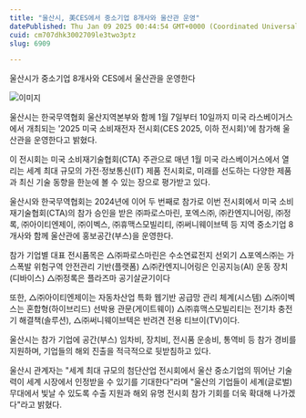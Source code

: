 ```yaml
---
title: "울산시, 美CES에서 중소기업 8개사와 울산관 운영"
datePublished: Thu Jan 09 2025 00:44:54 GMT+0000 (Coordinated Universal Time)
cuid: cm707dhk3002709le3two3ptz
slug: 6909

---
```



울산시가 중소기업 8개사와 CES에서 울산관을 운영한다

![이미지](https://cdn.hashnode.com/res/hashnode/image/upload/v1739261470874/8b36a46f-eca3-4f9d-b9eb-694dcf7a5444.jpeg)

울산시는 한국무역협회 울산지역본부와 함께 1월 7일부터 10일까지 미국 라스베이거스에서 개최되는 '2025 미국 소비재전자 전시회(CES 2025, 이하 전시회)'에 참가해 울산관을 운영한다고 밝혔다.

이 전시회는 미국 소비재기술협회(CTA) 주관으로 매년 1월 미국 라스베이거스에서 열리는 세계 최대 규모의 가전·정보통신(IT) 제품 전시회로, 미래를 선도하는 다양한 제품과 최신 기술 동향을 한눈에 볼 수 있는 장으로 평가받고 있다.

울산시와 한국무역협회는 2024년에 이어 두 번째로 참가로 이번 전시회에서 미국 소비재기술협회(CTA)의 참가 승인을 받은 ㈜파로스마린, 포엑스㈜, ㈜칸엔지니어링, ㈜정록, ㈜아이티엔제이, ㈜이벡스, ㈜휴맥스모빌리티, ㈜써니웨이브텍 등 지역 중소기업 8개사와 함께 울산관에 홍보공간(부스)을 운영한다.

참가 기업별 대표 전시품목은 △㈜파로스마린은 수소연료전지 선외기 △포엑스㈜는 가스폭발 위험구역 안전관리 기반(플랫폼) △㈜칸엔지니어링은 인공지능(AI) 운동 장치(디바이스) △㈜정록은 플라즈마 공기살균기이다

또한, △㈜아이티엔제이는 자동차산업 특화 웹기반 공급망 관리 체계(시스템) △㈜이벡스는 혼합형(하이브리드) 선박용 관문(게이트웨이) △㈜휴맥스모빌리티는 전기차 충전기 해결책(솔루션), △㈜써니웨이브텍은 반려견 전용 티브이(TV)이다.

울산시는 참가 기업에 공간(부스) 임차비, 장치비, 전시품 운송비, 통역비 등 참가 경비를 지원하며, 기업들의 해외 진출을 적극적으로 뒷받침하고 있다.

울산시 관계자는 "세계 최대 규모의 첨단산업 전시회에서 울산 중소기업의 뛰어난 기술력이 세계 시장에서 인정받을 수 있기를 기대한다"라며 "울산의 기업들이 세계(글로벌) 무대에서 빛날 수 있도록 수출 지원과 해외 유명 전시회 참가 기회를 더욱 확대해 나가겠다"라고 밝혔다.